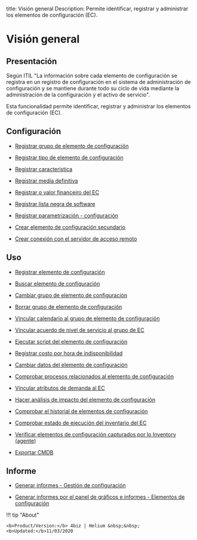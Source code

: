 title: Visión general
Description: Permite identificar, registrar y administrar los elementos de configuración (EC).
# Visión general


Presentación
----------------

Según ITIL "La información sobre cada elemento de configuración se registra en
un registro de configuración en el sistema de administración de configuración y
se mantiene durante todo su ciclo de vida mediante la administración de la
configuración y el activo de servicio".

Esta funcionalidad permite identificar, registrar y administrar los elementos de
configuración (EC).

Configuración
-----------------

- [Registrar grupo de elemento de configuración](/es-es/4biz-helium/processes/configuration/configuration/register-configuration-item-group.html)

- [Registrar tipo de elemento de configuración](/es-es/4biz-helium/processes/configuration/configuration/register-type-ic.html)

- [Registrar característica](/es-es/4biz-helium/processes/configuration/configuration/register-characteristics.html)

- [Registrar media definitiva](/es-es/4biz-helium/processes/configuration/configuration/register-definitive-media.html)

- [Registrar o valor financeiro del EC](/es-es/4biz-helium/processes/configuration/configuration/register-financial-value-ic.html)

- [Registrar lista negra de software](/es-es/4biz-helium/processes/configuration/configuration/register-software-blacklist.html)

- [Registrar parametrización - configuración](/es-es/4biz-helium/platform-administration/parameters-list/configure-parametrization-configuration.html)

- [Crear elemento de configuración secundario](/es-es/4biz-helium/processes/configuration/configuration/create-configuration-item-related-ic.html)

- [Crear conexión con el servidor de acceso remoto](/es-es/4biz-helium/processes/configuration/configuration/configure-remote-access.html)

Uso
-------

- [Registrar elemento de configuración](/es-es/4biz-helium/processes/configuration/use/register-CI.html)

- [Buscar elemento de configuración](/es-es/4biz-helium/processes/configuration/use/search-CI.html)

- [Cambiar grupo de elemento de configuración](/es-es/4biz-helium/processes/configuration/use/change-group-configuration-item.html)

- [Borrar grupo de elemento de configuración](/es-es/4biz-helium/processes/configuration/use/delete-group-of-IC.html)

- [Vincular calendario al grupo de elemento de configuración](/es-es/4biz-helium/processes/configuration/use/link-calendar-to-group-of-IC.html)

- [Vincular acuerdo de nivel de servicio al grupo de EC](/es-es/4biz-helium/processes/configuration/use/link-SLA-to-CI-group.html)

- [Ejecutar script del elemento de configuración](/es-es/4biz-helium/processes/configuration/use/run-script-of-CI.html)

- [Registrar costo por hora de indisponibilidad](/es-es/4biz-helium/processes/configuration/use/cost-per-hour-unavailability.html)

- [Cambiar datos del elemento de configuración](/es-es/4biz-helium/processes/configuration/use/change-IC-item-data.html)

- [Comprobar procesos relacionados al elemento de configuración](/es-es/4biz-helium/processes/configuration/use/CI-processes-related.html)

- [Vincular atributos de demanda al EC](/es-es/4biz-helium/processes/configuration/use/link-demand-attributes-to-CI.html)

- [Hacer análisis de impacto del elemento de configuración](/es-es/4biz-helium/processes/configuration/use/configuration-item-impact.html)

- [Comprobar el historial de elementos de configuración](/es-es/4biz-helium/processes/configuration/use/CI-history.html)

- [Comprobar estado de ejecución del inventario del EC](/es-es/4biz-helium/processes/configuration/use/verify-status-inventory.html)

- [Verificar elementos de configuración capturados por lo Inventory (agente)](/es-es/4biz-helium/processes/configuration/use/CI-captured-by-inventory.html)

- [Exportar CMDB](/es-es/4biz-helium/processes/configuration/use/export-CMDB.html)


Informe
----------

- [Generar informes - Gestión de configuración](/es-es/4biz-helium/processes/configuration/use/generate-report-configuration-management.html)

- [Generar informes por el panel de gráficos e informes - Elementos de configuración](/es-es/4biz-helium/processes/configuration/use/generate-report-configuration-management.html)

!!! tip "About"

    <b>Product/Version:</b> 4biz | Helium &nbsp;&nbsp;
    <b>Updated:</b>11/03/2020


